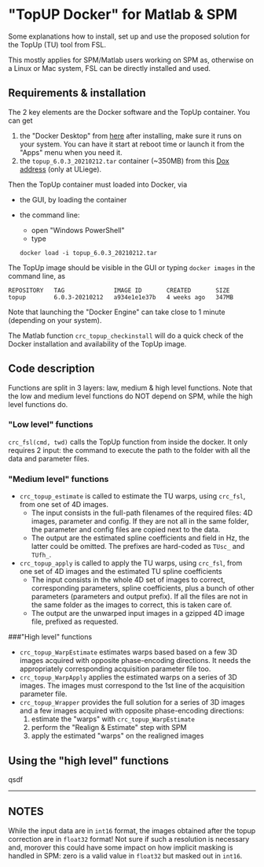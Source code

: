 # "TopUP Docker" for Matlab & SPM

Some explanations how to install, set up and use the proposed solution for the TopUp (TU) tool from FSL. 

This mostly applies for SPM/Matlab users working on SPM as, otherwise on a Linux or Mac system, FSL can be directly installed and used.



## Requirements & installation

The 2 key elements are the Docker software and the TopUp container. You can get 

1.  the "Docker Desktop" from [here](https://www.docker.com/products/docker-desktop) after installing, make sure it runs on your system. You can have it start at reboot time or launch it from the "Apps" menu when you need it.
2. the `topup_6.0.3_20210212.tar` container (~350MB) from this [Dox address]( https://dox.uliege.be/index.php/s/E1YLYwkARhEeiOj) (only at ULiege).

Then the TopUp container must loaded into Docker, via

- the GUI, by loading the container

- the command line:

  - open "Windows PowerShell"
  - type 

  ````
  docker load -i topup_6.0.3_20210212.tar
  ````

The TopUp image should be visible in the GUI or typing `docker images` in the command line, as

````
REPOSITORY   TAG              IMAGE ID       CREATED       SIZE
topup        6.0.3-20210212   a934e1e1e37b   4 weeks ago   347MB
````

Note that launching the "Docker Engine" can take close to 1 minute (depending on your system).

The Matlab function `crc_topup_checkinstall` will do a quick check of the Docker installation and availability of the TopUp image.



## Code description

Functions are split in 3 layers: law, medium & high level functions. Note that the low and medium level functions do NOT depend on SPM, while the high level functions do.

### "Low level" functions

`crc_fsl(cmd, twd)` calls the TopUp function from inside the docker. It only requires 2 input: the command to execute the path to the folder with all the data and parameter files.

### "Medium level" functions

- `crc_topup_estimate` is called to estimate the TU warps, using `crc_fsl`, from one set of 4D images.
  - The input consists in the full-path filenames of the required files: 4D images, parameter and config. If they are not all in the same folder,  the parameter and config files are copied next to the data.
  - The output are the estimated spline coefficients and field in Hz, the latter could be omitted. The prefixes are hard-coded as `TUsc_` and `TUfh_`.
- `crc_topup_apply`  is called to apply the TU warps, using `crc_fsl`, from one set of 4D images and the estimated TU spline coefficients
  - The input consists in the whole 4D set of images to correct, corresponding parameters, spline coefficients, plus a bunch of other parameters (parameters and output prefix). If all the files are not in the same folder as the images to correct, this is taken care of.
  - The output are the unwarped input images in a gzipped 4D image file, prefixed as requested.

###"High level" functions

- `crc_topup_WarpEstimate` estimates warps based based on a few 3D images acquired with opposite phase-encoding directions. It needs the appropriately corresponding acquisition parameter file too.
- `crc_topup_WarpApply` applies the estimated warps on a series of 3D images. The images must correspond to the 1st line of the acquisition parameter file.
- `crc_topup_Wrapper` provides the full solution for a series of 3D images and a few images acquired with opposite phase-encoding directions: 
  1. estimate the "warps" with `crc_topup_WarpEstimate`
  2. perform the "Realign & Estimate" step with SPM
  3. apply the estimated "warps" on the realigned images



## Using the "high level" functions

qsdf

---
## NOTES

While the input data are in `int16` format, the images obtained after the topup correction are in `float32` format! Not sure if such a resolution is necessary and, morover this could have some impact on how implicit masking is handled in SPM: zero is a valid value in `float32` but masked out in `int16`.